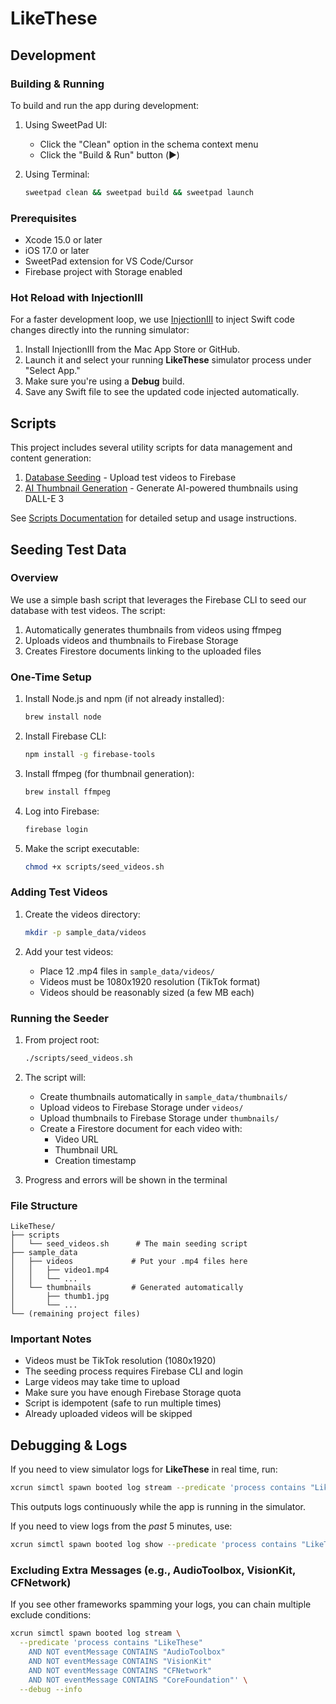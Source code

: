 # LikeThese

## Development

### Building & Running
To build and run the app during development:

1. Using SweetPad UI:
   - Click the "Clean" option in the schema context menu
   - Click the "Build & Run" button (▶️)

2. Using Terminal:
   ```bash
   sweetpad clean && sweetpad build && sweetpad launch
   ```

### Prerequisites
- Xcode 15.0 or later
- iOS 17.0 or later
- SweetPad extension for VS Code/Cursor
- Firebase project with Storage enabled

### Hot Reload with InjectionIII
For a faster development loop, we use [InjectionIII](https://github.com/johnno1962/InjectionIII) to inject Swift code changes directly into the running simulator:

1. Install InjectionIII from the Mac App Store or GitHub.  
2. Launch it and select your running **LikeThese** simulator process under "Select App."  
3. Make sure you're using a **Debug** build.  
4. Save any Swift file to see the updated code injected automatically.

## Scripts

This project includes several utility scripts for data management and content generation:

1. [Database Seeding](scripts/README.md#seed_videossh) - Upload test videos to Firebase
2. [AI Thumbnail Generation](scripts/README.md#generate_thumbnailspy) - Generate AI-powered thumbnails using DALL-E 3

See [Scripts Documentation](scripts/README.md) for detailed setup and usage instructions.

## Seeding Test Data

### Overview
We use a simple bash script that leverages the Firebase CLI to seed our database with test videos. The script:
1. Automatically generates thumbnails from videos using ffmpeg
2. Uploads videos and thumbnails to Firebase Storage
3. Creates Firestore documents linking to the uploaded files

### One-Time Setup
1. Install Node.js and npm (if not already installed):
   ```bash
   brew install node
   ```

2. Install Firebase CLI:
   ```bash
   npm install -g firebase-tools
   ```

3. Install ffmpeg (for thumbnail generation):
   ```bash
   brew install ffmpeg
   ```

4. Log into Firebase:
   ```bash
   firebase login
   ```

5. Make the script executable:
   ```bash
   chmod +x scripts/seed_videos.sh
   ```

### Adding Test Videos
1. Create the videos directory:
   ```bash
   mkdir -p sample_data/videos
   ```

2. Add your test videos:
   - Place 12 .mp4 files in `sample_data/videos/`
   - Videos must be 1080x1920 resolution (TikTok format)
   - Videos should be reasonably sized (a few MB each)

### Running the Seeder
1. From project root:
   ```bash
   ./scripts/seed_videos.sh
   ```

2. The script will:
   - Create thumbnails automatically in `sample_data/thumbnails/`
   - Upload videos to Firebase Storage under `videos/`
   - Upload thumbnails to Firebase Storage under `thumbnails/`
   - Create a Firestore document for each video with:
     - Video URL
     - Thumbnail URL
     - Creation timestamp

3. Progress and errors will be shown in the terminal

### File Structure
```
LikeThese/
├── scripts
│   └── seed_videos.sh      # The main seeding script
├── sample_data
│   ├── videos             # Put your .mp4 files here
│   │   ├── video1.mp4
│   │   └── ...
│   └── thumbnails         # Generated automatically
│       ├── thumb1.jpg
│       └── ...
└── (remaining project files)
```

### Important Notes
- Videos must be TikTok resolution (1080x1920)
- The seeding process requires Firebase CLI and login
- Large videos may take time to upload
- Make sure you have enough Firebase Storage quota
- Script is idempotent (safe to run multiple times)
- Already uploaded videos will be skipped

## Debugging & Logs
If you need to view simulator logs for **LikeThese** in real time, run:
```bash
xcrun simctl spawn booted log stream --predicate 'process contains "LikeThese"' --debug --info
```
This outputs logs continuously while the app is running in the simulator.

If you need to view logs from the *past* 5 minutes, use:
```bash
xcrun simctl spawn booted log show --predicate 'process contains "LikeThese"' --debug --info --last 5m
```

### Excluding Extra Messages (e.g., AudioToolbox, VisionKit, CFNetwork)
If you see other frameworks spamming your logs, you can chain multiple exclude conditions:
```bash
xcrun simctl spawn booted log stream \
  --predicate 'process contains "LikeThese" 
    AND NOT eventMessage CONTAINS "AudioToolbox" 
    AND NOT eventMessage CONTAINS "VisionKit" 
    AND NOT eventMessage CONTAINS "CFNetwork" 
    AND NOT eventMessage CONTAINS "CoreFoundation"' \
  --debug --info
```
